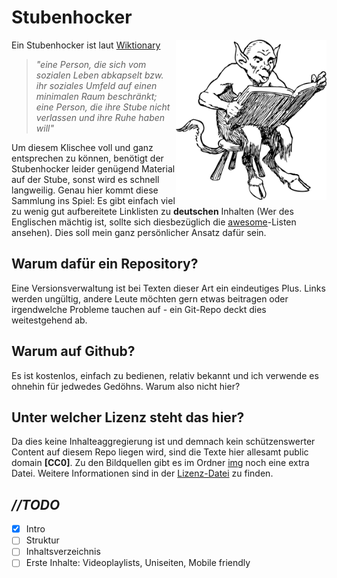 # Stubenhocker

<img alt="Satan - Ein Stubenhocker wie er im Buche steht" align="right" height="256" src="/img/satan-153725_1280.png"/>

Ein Stubenhocker ist laut [Wiktionary](https://de.wiktionary.org/wiki/Stubenhocker)
> *"eine Person, die sich vom sozialen Leben abkapselt bzw. ihr soziales Umfeld auf einen minimalen Raum beschränkt; eine Person, die ihre Stube nicht verlassen und ihre Ruhe haben will"*

Um diesem Klischee voll und ganz entsprechen zu können, benötigt der Stubenhocker leider genügend Material auf der Stube, sonst wird es schnell langweilig. Genau hier kommt diese Sammlung ins Spiel: Es gibt einfach viel zu wenig gut aufbereitete Linklisten zu **deutschen** Inhalten (Wer des Englischen mächtig ist, sollte sich diesbezüglich die [awesome](https://github.com/sindresorhus/awesome)-Listen ansehen). Dies soll mein ganz persönlicher Ansatz dafür sein.

## Warum dafür ein Repository?
Eine Versionsverwaltung ist bei Texten dieser Art ein eindeutiges Plus. Links werden ungültig, andere Leute möchten gern etwas beitragen oder irgendwelche Probleme tauchen auf - ein Git-Repo deckt dies weitestgehend ab.

## Warum auf Github?
Es ist kostenlos, einfach zu bedienen, relativ bekannt und ich verwende es ohnehin für jedwedes Gedöhns. Warum also nicht hier?

## Unter welcher Lizenz steht das hier?
Da dies keine Inhalteaggregierung ist und demnach kein schützenswerter Content auf diesem Repo liegen wird, sind die Texte hier allesamt public domain **[CC0]**. Zu den Bildquellen gibt es im Ordner [img](img) noch eine extra Datei. Weitere Informationen sind in der [Lizenz-Datei](LICENSE) zu finden.

## *//TODO*
- [X] Intro
- [ ] Struktur
- [ ] Inhaltsverzeichnis
- [ ] Erste Inhalte: Videoplaylists, Uniseiten, Mobile friendly
